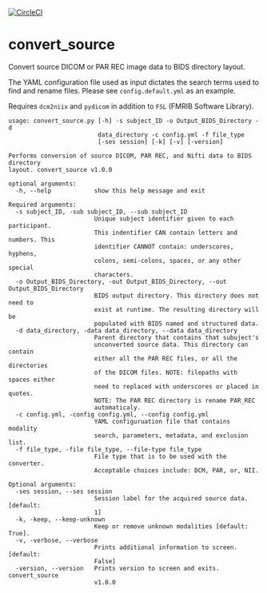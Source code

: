 [![CircleCI](https://circleci.com/gh/AdebayoBraimah/convert_source.svg?style=svg)](https://app.circleci.com/pipelines/github/AdebayoBraimah/convert_source)

# convert_source
Convert source DICOM or PAR REC image data to BIDS directory layout.

The YAML configuration file used as input dictates the search terms used to find and rename files. Please see `config.default.yml` as an example.

Requires `dcm2niix` and `pydicom` in addition to `FSL` (FMRIB Software Library).

```
usage: convert_source.py [-h] -s subject_ID -o Output_BIDS_Directory -d
                         data_directory -c config.yml -f file_type
                         [-ses session] [-k] [-v] [-version]

Performs conversion of source DICOM, PAR REC, and Nifti data to BIDS directory
layout. convert_source v1.0.0

optional arguments:
  -h, --help            show this help message and exit

Required arguments:
  -s subject_ID, -sub subject_ID, --sub subject_ID
                        Unique subject identifier given to each participant.
                        This indentifier CAN contain letters and numbers. This
                        identifier CANNOT contain: underscores, hyphens,
                        colons, semi-colons, spaces, or any other special
                        characters.
  -o Output_BIDS_Directory, -out Output_BIDS_Directory, --out Output_BIDS_Directory
                        BIDS output directory. This directory does not need to
                        exist at runtime. The resulting directory will be
                        populated with BIDS named and structured data.
  -d data_directory, -data data_directory, --data data_directory
                        Parent directory that contains that subuject's
                        unconverted source data. This directory can contain
                        either all the PAR REC files, or all the directories
                        of the DICOM files. NOTE: filepaths with spaces either
                        need to replaced with underscores or placed in quotes.
                        NOTE: The PAR REC directory is rename PAR_REC
                        automaticaly.
  -c config.yml, -config config.yml, --config config.yml
                        YAML configuruation file that contains modality
                        search, parameters, metadata, and exclusion list.
  -f file_type, -file file_type, --file-type file_type
                        File type that is to be used with the converter.
                        Acceptable choices include: DCM, PAR, or, NII.

Optional arguments:
  -ses session, --ses session
                        Session label for the acquired source data. [default:
                        1]
  -k, -keep, --keep-unknown
                        Keep or remove unknown modalities [default: True].
  -v, -verbose, --verbose
                        Prints additional information to screen. [default:
                        False]
  -version, --version   Prints version to screen and exits. convert_source
                        v1.0.0
```
